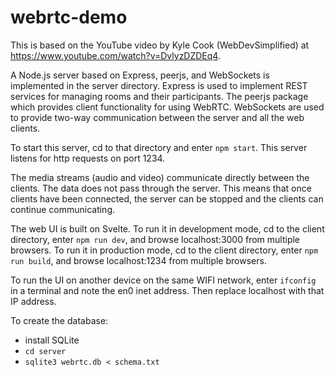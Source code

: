 # webrtc-demo

This is based on the YouTube video by Kyle Cook (WebDevSimplified)
at <https://www.youtube.com/watch?v=DvlyzDZDEq4>.

A Node.js server based on Express, peerjs, and WebSockets
is implemented in the server directory.
Express is used to implement REST services
for managing rooms and their participants.
The peerjs package which provides client functionality for using WebRTC.
WebSockets are used to provide two-way communication
between the server and all the web clients.

To start this server, cd to that directory and enter `npm start`.
This server listens for http requests on port 1234.

The media streams (audio and video) communicate directly between the clients.
The data does not pass through the server.
This means that once clients have been connected,
the server can be stopped and the clients can continue communicating.

The web UI is built on Svelte.
To run it in development mode,
cd to the client directory,
enter `npm run dev`,
and browse localhost:3000 from multiple browsers.
To run it in production mode,
cd to the client directory,
enter `npm run build`,
and browse localhost:1234 from multiple browsers.

To run the UI on another device on the same WIFI network,
enter `ifconfig` in a terminal and note the en0 inet address.
Then replace localhost with that IP address.

To create the database:

- install SQLite
- `cd server`
- `sqlite3 webrtc.db < schema.txt`
